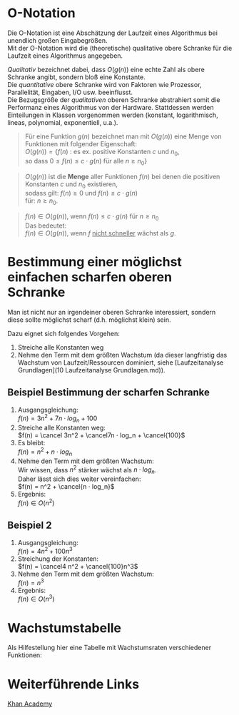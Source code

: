 # O-Notation
Die O-Notation ist eine Abschätzung der Laufzeit eines Algorithmus bei unendlich großen Eingabegrößen.  
Mit der O-Notation wird die (theoretische) qualitative obere Schranke für die Laufzeit eines Algorithmus angegeben.

*Qualitativ* bezeichnet dabei, dass $O(g(n))$ eine echte Zahl als obere Schranke angibt, sondern bloß eine Konstante.  
Die *quantitative* obere Schranke wird von Faktoren wie Prozessor, Parallelität, Eingaben, I/O usw. beeinflusst.  
Die Bezugsgröße der *qualitativen* oberen Schranke abstrahiert somit die Performanz eines Algorithmus von der Hardware. Stattdessen werden Einteilungen in Klassen vorgenommen werden (konstant, logarithmisch, lineas, polynomial, exponentiell, u.a.).

> Für eine Funktion $g(n)$ bezeichnet man mit $O(g(n))$ eine Menge von Funktionen mit folgender Eigenschaft:  
> $O(g(n)) = \{f(n)$  : es ex. positive Konstanten $c$ und $n_0$,  
> so dass $0 ≤ f (n) ≤ c ⋅ g(n)$ für alle $n ≥ n_0\}$

> $O(g(n))$ ist die **Menge** aller Funktionen ${f(n)}$ bei denen die positiven Konstanten $c$ und $n_0$ existieren,  
> sodass gilt: $f(n) ≥ 0$ und $f(n) ≤ c ⋅ g(n)$  
> für: $n ≥ n_0$.

> $f(n) ∈ O(g(n))$, wenn $f(n) ≤ c ⋅g(n)$ für $n ≥ n_0$  
> Das bedeutet:  
> $f(n) ∈ O (g(n))$, wenn $f$ <u>nicht schneller</u> wächst als $g$.

# Bestimmung einer möglichst einfachen scharfen oberen Schranke
Man ist nicht nur an irgendeiner oberen Schranke interessiert, sondern diese sollte möglichst scharf (d.h. möglichst klein) sein.

Dazu eignet sich folgendes Vorgehen:
1. Streiche alle Konstanten weg
2. Nehme den Term mit dem größten Wachstum (da dieser langfristig das Wachstum von Laufzeit/Ressourcen dominiert, siehe [Laufzeitanalyse Grundlagen](10 Laufzeitanalyse Grundlagen.md)).

## Beispiel Bestimmung der scharfen Schranke
1. Ausgangsgleichung:  
$f(n) = 3n^2 +  7n ⋅ log_n + 100$  
2. Streiche alle Konstanten weg:  
$f(n) = \cancel 3n^2 +  \cancel7n ⋅ log_n + \cancel{100}$  
3. Es bleibt:  
$f(n) = n^2 + n ⋅ log_n$  
4. Nehme den Term mit dem größten Wachstum:  
Wir wissen, dass $n^2$ stärker wächst als $n ⋅ log_n$.  
Daher lässt sich dies weiter vereinfachen:  
$f(n) = n^2 + \cancel{n ⋅ log_n}$  
5. Ergebnis:  
$f(n) ∈ O(n^2)$  

## Beispiel 2
1. Ausgangsgleichung:  
$f(n) = 4n^2 + 100n^3$  
2. Streichung der Konstanten:  
$f(n) = \cancel4 n^2 + \cancel{100}n^3$  
3. Nehme den Term mit dem größten Wachstum:  
$f(n) = n^3$  
4. Ergebnis:  
$f(n) ∈ O(n^3)$  

# Wachstumstabelle
Als Hilfestellung hier eine Tabelle mit Wachstumsraten verschiedener Funktionen:

# Weiterführende Links
[Khan Academy](https://de.khanacademy.org/computing/computer-science/algorithms/asymptotic-notation/a/big-o-notation)